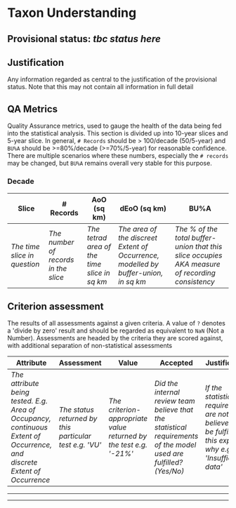 # Taxon Understanding
## Provisional status: *tbc status here*

## Justification
Any information regarded as central to the justification of the provisional status. Note that this may not contain all information in full detail
## QA Metrics
Quality Assurance metrics, used to gauge the health of the data being fed into the statistical analysis. This section is divided up into 10-year slices and 5-year slice. In general, `# Records` should be > 100/decade (50/5-year) and `BU%A` should be >=80%/decade (>=70%/5-year) for reasonable confidence. There are multiple scenarios where these numbers, especially the `# records` may be changed, but `BU%A` remains overall very stable for this purpose.
### Decade
| Slice | # Records | AoO (sq km) | dEoO (sq km) |BU%A |
|---|---|---|---|---|
|*The time slice in question*|*The number of records in the slice*|*The tetrad area of the time slice in sq km*|*The area of the discreet Extent of Occurrence, modelled by buffer-union, in sq km*|*The % of the total buffer-union that this slice occupies AKA measure of recording consistency*|

## Criterion assessment
The results of all assessments against a given criteria. A value of `?` denotes a 'divide by zero' result and should be regarded as equivalent to `NaN` (Not a Number). Assessments are headed by the criteria they are scored against, with additional separation of non-statistical assessments

|Attribute|Assessment|Value|Accepted|Justification
|---|---|---|---|---|
|*The attribute being tested. E.g. Area of Occupancy, continuous Extent of Occurrence, and discrete Extent of Occurrence*|*The status returned by this particular test e.g. 'VU'*|*The criterion-appropriate value returned by the test e.g. '-21%'*|*Did the internal review team believe that the statistical requirements of the model used are fulfilled? (Yes/No)*|*If the statistical requirements are not believed to be fulfilled, this explains why e.g. 'Insufficient data'*|

---
---